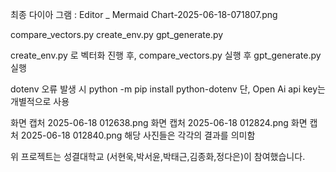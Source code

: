 최종 다이아 그램 : Editor _ Mermaid Chart-2025-06-18-071807.png

compare_vectors.py
create_env.py
gpt_generate.py

create_env.py 로 벡터화 진행 후, compare_vectors.py 실행 후 gpt_generate.py 실행

dotenv 오류 발생 시 python -m pip install python-dotenv
단, Open Ai api key는 개별적으로 사용

화면 캡처 2025-06-18 012638.png
화면 캡처 2025-06-18 012824.png
화면 캡처 2025-06-18 012840.png
해당 사진들은 각각의 결과를 의미함

위 프로젝트는 
성결대학교 (서현욱,박서윤,박태근,김종화,정다은)이 참여했습니다.
